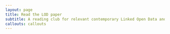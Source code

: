 ```yaml
---
layout: page
title: Read the LOD paper
subtitle: A reading club for relevant contemporary Linked Open Data and Semantic Web documents
callouts: callouts
---
```

